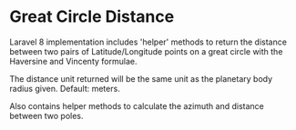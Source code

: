 # Great Circle Distance

Laravel 8 implementation includes 'helper' methods to return the distance between two pairs of Latitude/Longitude points on a great circle with the Haversine and Vincenty formulae.

The distance unit returned will be the same unit as the planetary body radius given. Default: meters.

Also contains helper methods to calculate the azimuth and distance between two poles.


